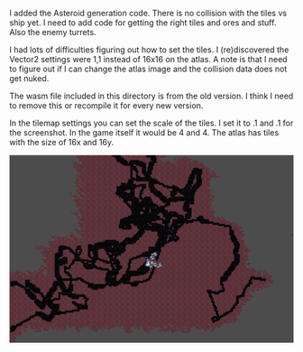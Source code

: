 
I added the Asteroid generation code. There is no collision with the tiles vs ship yet. I need to add code for getting the right tiles and ores and stuff. Also the enemy turrets.

I had lots of difficulties figuring out how to set the tiles. I (re)discovered the Vector2 settings were 1,1 instead of 16x16 on the atlas.
A note is that I need to figure out if I can change the atlas image and the collision data does not get nuked.

The wasm file included in this directory is from the old version. I think I need to remove this or recompile it for every new version.

In the tilemap settings you can set the scale of the tiles. I set it to .1 and .1 for the screenshot. In the game itself it would be 4 and 4. The atlas has tiles with the size of 16x and 16y.


![](Assets/github.png)
